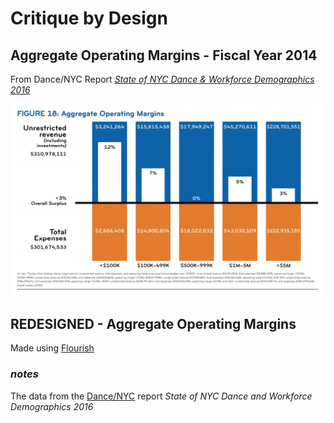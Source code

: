 # Critique by Design

## Aggregate Operating Margins - Fiscal Year 2014
From Dance/NYC Report [*State of NYC Dance & Workforce Demographics 2016*](https://culturaldata.org/media/1452/state-of-nyc-dance-and-workforce-demographics-online-version.pdf)

![](AboutMePics/OMscreenshot.png)

## REDESIGNED - Aggregate Operating Margins
Made using [Flourish](https://flourish.studio/)

<div class="flourish-embed flourish-scatter" data-src="visualisation/4384351"><script src="https://public.flourish.studio/resources/embed.js"></script></div>

### *notes*
The data from the [Dance/NYC](https://culturaldata.org/media/1452/state-of-nyc-dance-and-workforce-demographics-online-version.pdf) report *State of NYC Dance and Workforce Demographics 2016*
